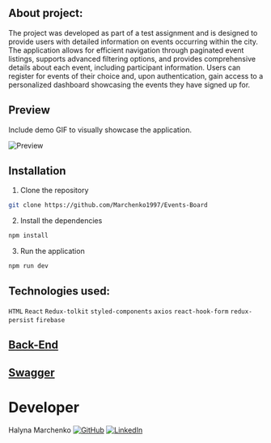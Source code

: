 ## About project:

The project was developed as part of a test assignment and is designed to provide users with detailed information on events occurring within the city. The application allows for efficient navigation through paginated event listings, supports advanced filtering options, and provides comprehensive details about each event, including participant information. Users can register for events of their choice and, upon authentication, gain access to a personalized dashboard showcasing the events they have signed up for.

## Preview

Include demo GIF to visually showcase the application.

![Preview](/public/preview.gif)

## Installation

1. Clone the repository

```bash
git clone https://github.com/Marchenko1997/Events-Board
```

2. Install the dependencies

```bash
npm install
```

3. Run the application

```bash
npm run dev

```

## Technologies used:

`HTML` `React` `Redux-tolkit` `styled-components` `axios` `react-hook-form`
`redux-persist` `firebase`

## **[Back-End](https://github.com/Marchenko1997/Event-Board-backend)**

## **[Swagger](https://event-board-backend.onrender.com/api-docs/)**

# Developer

Halyna Marchenko
[![GitHub](https://www.vectorlogo.zone/logos/github/github-icon.svg)](https://github.com/Marchenko1997)
[![LinkedIn](https://www.vectorlogo.zone/logos/linkedin/linkedin-icon.svg)](https://www.linkedin.com/in/halyna-marchenko/)

```

```